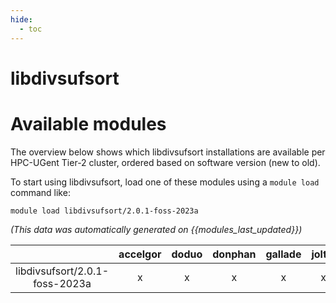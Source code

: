 ```yaml
---
hide:
  - toc
---
```


libdivsufsort
=============

# Available modules


The overview below shows which libdivsufsort installations are available per HPC-UGent Tier-2 cluster, ordered based on software version (new to old).

To start using libdivsufsort, load one of these modules using a `module load` command like:

```shell
module load libdivsufsort/2.0.1-foss-2023a
```

*(This data was automatically generated on {{modules_last_updated}})*  

| |accelgor|doduo|donphan|gallade|joltik|litleo|shinx|
| :---: | :---: | :---: | :---: | :---: | :---: | :---: | :---: |
|libdivsufsort/2.0.1-foss-2023a|x|x|x|x|x|x|x|
